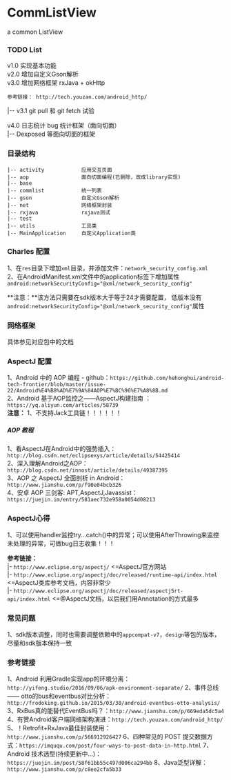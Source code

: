 # CommListView
a common ListView
### TODO List

v1.0 实现基本功能 <br/>
v2.0 增加自定义Gson解析 <br/>
v3.0 增加网络框架 rxJava + okHttp <br/>
``` 
参考链接： http://tech.youzan.com/android_http/ 
```
|-- v3.1 git pull 和 git fetch 试验 <br/>

v4.0 日志统计 bug 统计框架（面向切面） <br/>
|-- Dexposed 等面向切面的框架



### 目录结构
```
|-- activity            应用交互页面
|-- aop                 面向切面编程(已删除，改成library实现)
|-- base 
|-- commlist            统一列表
|-- gson                自定义Gson解析
|-- net                 网络框架封装
|-- rxjava              rxjava测试
|-- test
|-- utils               工具类
|-- MainApplication     自定义Application类

```

### Charles 配置
1、在`res`目录下增加`xml`目录，并添加文件：`network_security_config.xml` <br/>
2、在AndroidManifest.xml文件中的application标签下增加属性`android:networkSecurityConfig="@xml/network_security_config"` <br/>

**注意：**该方法只需要在sdk版本大于等于24才需要配置， 低版本没有`android:networkSecurityConfig="@xml/network_security_config"`属性 <br/>

### 网络框架
具体参见对应包中的文档

### AspectJ 配置
1、Android 中的 AOP 编程 - github：`https://github.com/hehonghui/android-tech-frontier/blob/master/issue-22/Android%E4%B8%AD%E7%9A%84AOP%E7%BC%96%E7%A8%8B.md` <br/>
2、Android 基于AOP监控之——AspectJ构建指南 ： `https://yq.aliyun.com/articles/58739` <br/>
**注意：** 1、不支持Jack工具链！！！！！！ <br/>

##### AOP 教程
1、看AspectJ在Android中的强势插入：`http://blog.csdn.net/eclipsexys/article/details/54425414` <br/>
2、深入理解Android之AOP：`http://blog.csdn.net/innost/article/details/49387395` <br/>
3、AOP 之 AspectJ 全面剖析 in Android：`http://www.jianshu.com/p/f90e04bcb326` <br/>
4、安卓 AOP 三剑客: APT,AspectJ,Javassist：`https://juejin.im/entry/581aec732e958a0054d08213` <br/>

### AspectJ心得
1、可以使用handler监控try...catch()中的异常；可以使用AfterThrowing来监控未处理的异常，可做bug日志收集！！！

**参考链接：** <br/>
|- `http://www.eclipse.org/aspectj/`   <=AspectJ官方网站 <br/>
|- `http://www.eclipse.org/aspectj/doc/released/runtime-api/index.html`  <=AspectJ类库参考文档，内容非常少 <br/>
|- `http://www.eclipse.org/aspectj/doc/released/aspectj5rt-api/index.html`  <=@AspectJ文档，以后我们用Annotation的方式最多 <br/>


### 常见问题
1、sdk版本调整，同时也需要调整依赖中的`appcompat-v7`，`design`等包的版本，尽量和sdk版本保持一致





### 参考链接
1、Android 利用Gradle实现app的环境分离：`http://yifeng.studio/2016/09/06/apk-environment-separate/`
2、事件总线 —— otto的bus和eventbus对比分析：`http://frodoking.github.io/2015/03/30/android-eventbus-otto-analysis/`
3、RxBus真的能替代EventBus吗？：`http://www.jianshu.com/p/669eda5dc5a4`
4、有赞Android客户端网络架构演进：`http://tech.youzan.com/android_http/`
5、！Retrofit+RxJava最佳封装使用：`http://www.jianshu.com/p/566912926427`
6、四种常见的 POST 提交数据方式：`https://imququ.com/post/four-ways-to-post-data-in-http.html`
7、Android 技术选型(持续更新中...)：`https://juejin.im/post/58f61bb55c497d006ca294bb`
8、Java泛型详解：`http://www.jianshu.com/p/c8ee2cfa5b33`